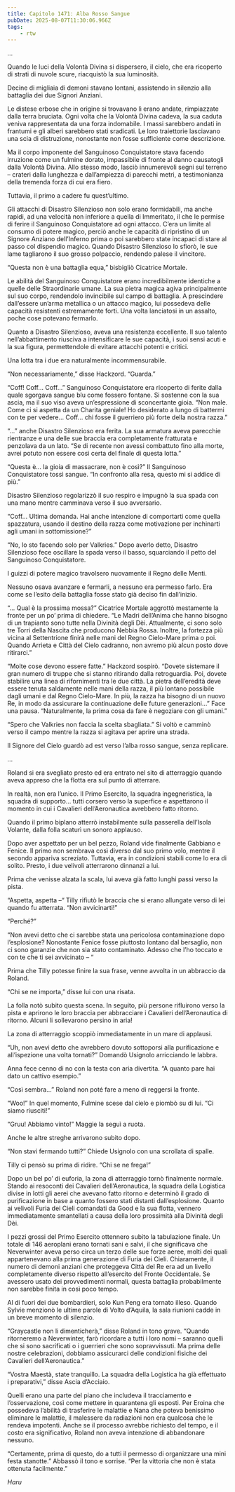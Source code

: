 ```yaml
---
title: Capitolo 1471: Alba Rosso Sangue
pubDate: 2025-08-07T11:30:06.966Z
tags:
    - rtw
---
```



…


Quando le luci della Volontà Divina si dispersero, il cielo, che era ricoperto di strati di nuvole scure, riacquistò la sua luminosità.


Decine di migliaia di demoni stavano lontani, assistendo in silenzio alla battaglia dei due Signori Anziani.


Le distese erbose che in origine si trovavano lì erano andate, rimpiazzate dalla terra bruciata. Ogni volta che la Volontà Divina cadeva, la sua caduta veniva rappresentata da una forza indomabile. I massi sarebbero andati in frantumi e gli alberi sarebbero stati sradicati. Le loro traiettorie lasciavano una scia di distruzione, nonostante non fosse sufficiente come descrizione.


Ma il corpo imponente del Sanguinoso Conquistatore stava facendo irruzione come un fulmine dorato, impassibile di fronte al danno causatogli dalla Volontà Divina. Allo stesso modo, lasciò innumerevoli segni sul terreno – crateri dalla lunghezza e dall’ampiezza di parecchi metri, a testimonianza della tremenda forza di cui era fiero.


Tuttavia, il primo a cadere fu quest’ultimo.


Gli attacchi di Disastro Silenzioso non solo erano formidabili, ma anche rapidi, ad una velocità non inferiore a quella di Immeritato, il che le permise di ferire il Sanguinoso Conquistatore ad ogni attacco. C’era un limite al consumo di potere magico, perciò anche le capacità di ripristino di un Signore Anziano dell’Inferno prima o poi sarebbero state incapaci di stare al passo col dispendio magico. Quando Disastro Silenzioso lo sfiorò, le sue lame tagliarono il suo grosso polpaccio, rendendo palese il vincitore.


“Questa non è una battaglia equa,” bisbigliò Cicatrice Mortale.


Le abilità del Sanguinoso Conquistatore erano incredibilmente identiche a quelle delle Straordinarie umane. La sua pietra magica agiva principalmente sul suo corpo, rendendolo invincibile sul campo di battaglia. A prescindere dall’essere un’arma metallica o un attacco magico, lui possedeva delle capacità resistenti estremamente forti. Una volta lanciatosi in un assalto, poche cose potevano fermarlo.


Quanto a Disastro Silenzioso, aveva una resistenza eccellente. Il suo talento nell’abbattimento riusciva a intensificare le sue capacità, i suoi sensi acuti e la sua figura, permettendole di evitare attacchi potenti e critici.


Una lotta tra i due era naturalmente incommensurabile.


“Non necessariamente,” disse Hackzord. “Guarda.”


“Coff! Coff… Coff…” Sanguinoso Conquistatore era ricoperto di ferite dalla quale sgorgava sangue blu come fossero fontane. Si sostenne con la sua ascia, ma il suo viso aveva un’espressione di sconcertante gioia. “Non male. Come ci si aspetta da un Charita geniale! Ho desiderato a lungo di battermi con te per vedere… Coff… chi fosse il guerriero più forte della nostra razza.”


“…” anche Disastro Silenzioso era ferita. La sua armatura aveva parecchie rientranze e una delle sue braccia era completamente fratturata e penzolava da un lato. “Se di recente non avessi combattuto fino alla morte, avrei potuto non essere così certa del finale di questa lotta.”


“Questa è… la gioia di massacrare, non è così?” Il Sanguinoso Conquistatore tossì sangue. “In confronto alla resa, questo mi si addice di più.”


Disastro Silenzioso regolarizzò il suo respiro e impugnò la sua spada con una mano mentre camminava verso il suo avversario.


“Coff… Ultima domanda. Hai anche intenzione di comportarti come quella spazzatura, usando il destino della razza come motivazione per inchinarti agli umani in sottomissione?”


“No, lo sto facendo solo per Valkries.” Dopo averlo detto, Disastro Silenzioso fece oscillare la spada verso il basso, squarciando il petto del Sanguinoso Conquistatore.


I guizzi di potere magico travolsero nuovamente il Regno delle Menti.


Nessuno osava avanzare e fermarli, a nessuno era permesso farlo. Era come se l’esito della battaglia fosse stato già deciso fin dall’inizio.


“… Qual è la prossima mossa?” Cicatrice Mortale aggrottò mestamente la fronte per un po’ prima di chiedere. “Le Madri dell’Anima che hanno bisogno di un trapianto sono tutte nella Divinità degli Dèi. Attualmente, ci sono solo tre Torri della Nascita che producono Nebbia Rossa. Inoltre, la fortezza più vicina al Settentrione finirà nelle mani del Regno Cielo-Mare prima o poi. Quando Arrieta e Città del Cielo cadranno, non avremo più alcun posto dove ritirarci.”


“Molte cose devono essere fatte.” Hackzord sospirò. “Dovete sistemare il gran numero di truppe che si stanno ritirando dalla retroguardia. Poi, dovete stabilire una linea di rifornimenti tra le due città. La pietra dell’eredità deve essere tenuta saldamente nelle mani della razza, il più lontano possibile dagli umani e dal Regno Cielo-Mare. In più, la razza ha bisogno di un nuovo Re, in modo da assicurare la continuazione delle future generazioni…” Face una pausa. “Naturalmente, la prima cosa da fare è negoziare con gli umani.”


“Spero che Valkries non faccia la scelta sbagliata.” Si voltò e camminò verso il campo mentre la razza si agitava per aprire una strada.


Il Signore del Cielo guardò ad est verso l’alba rosso sangue, senza replicare.


…


Roland si era svegliato presto ed era entrato nel sito di atterraggio quando aveva appreso che la flotta era sul punto di atterrare.


In realtà, non era l’unico. Il Primo Esercito, la squadra ingegneristica, la squadra di supporto… tutti corsero verso la superfice e aspettarono il momento in cui i Cavalieri dell’Aeronautica avrebbero fatto ritorno.


Quando il primo biplano atterrò instabilmente sulla passerella dell’Isola Volante, dalla folla scaturì un sonoro applauso.


Dopo aver aspettato per un bel pezzo, Roland vide finalmente Gabbiano e Fenice. Il primo non sembrava così diverso dal suo primo volo, mentre il secondo appariva screziato. Tuttavia, era in condizioni stabili come lo era di solito. Presto, i due velivoli atterrarono dinnanzi a lui.


Prima che venisse alzata la scala, lui aveva già fatto lunghi passi verso la pista.


“Aspetta, aspetta –“ Tilly rifiutò le braccia che si erano allungate verso di lei quando fu atterrata. “Non avvicinarti!”


“Perché?”


“Non avevi detto che ci sarebbe stata una pericolosa contaminazione dopo l’esplosione? Nonostante Fenice fosse piuttosto lontano dal bersaglio, non ci sono garanzie che non sia stato contaminato. Adesso che l’ho toccato e con te che ti sei avvicinato – “


Prima che Tilly potesse finire la sua frase, venne avvolta in un abbraccio da Roland.


“Chi se ne importa,” disse lui con una risata.


La folla notò subito questa scena. In seguito, più persone rifluirono verso la pista e aprirono le loro braccia per abbracciare i Cavalieri dell’Aeronautica di ritorno. Alcuni li sollevarono persino in aria!


La zona di atterraggio scoppiò immediatamente in un mare di applausi.


“Uh, non avevi detto che avrebbero dovuto sottoporsi alla purificazione e all’ispezione una volta tornati?” Domandò Usignolo arricciando le labbra.


Anna fece cenno di no con la testa con aria divertita. “A quanto pare hai dato un cattivo esempio.”


“Così sembra…” Roland non poté fare a meno di reggersi la fronte.


“Woo!” In quel momento, Fulmine scese dal cielo e piombò su di lui. “Ci siamo riusciti!”


“Gruu! Abbiamo vinto!” Maggie la seguì a ruota.


Anche le altre streghe arrivarono subito dopo.


“Non stavi fermando tutti?” Chiede Usignolo con una scrollata di spalle.


Tilly ci pensò su prima di ridire. “Chi se ne frega!”


Dopo un bel po’ di euforia, la zona di atterraggio tornò finalmente normale. Stando ai resoconti dei Cavalieri dell’Aeronautica, la squadra della Logistica divise in lotti gli aerei che avevano fatto ritorno e determinò il grado di purificazione in base a quanto fossero stati distanti dall’esplosione. Quanto ai velivoli Furia dei Cieli comandati da Good e la sua flotta, vennero immediatamente smantellati a causa della loro prossimità alla Divinità degli Dèi.


I pezzi grossi del Primo Esercito ottennero subito la tabulazione finale. Un totale di 146 aeroplani erano tornati sani e salvi, il che significava che Neverwinter aveva perso circa un terzo delle sue forze aeree, molti dei quali appartenevano alla prima generazione di Furia dei Cieli. Chiaramente, il numero di demoni anziani che proteggeva Città del Re era ad un livello completamente diverso rispetto all’esercito del Fronte Occidentale. Se avessero usato dei provvedimenti normali, questa battaglia probabilmente non sarebbe finita in così poco tempo.


Al di fuori dei due bombardieri, solo Kun Peng era tornato illeso. Quando Sylvie menzionò le ultime parole di Volto d’Aquila, la sala riunioni cadde in un breve momento di silenzio.


“Graycastle non li dimenticherà,” disse Roland in tono grave. “Quando ritorneremo a Neverwinter, farò ricordare a tutti i loro nomi – saranno quelli che si sono sacrificati o i guerrieri che sono sopravvissuti. Ma prima delle nostre celebrazioni, dobbiamo assicurarci delle condizioni fisiche dei Cavalieri dell’Aeronautica.”


“Vostra Maestà, state tranquillo. La squadra della Logistica ha già effettuato i preparativi,” disse Ascia d’Acciaio.


Quelli erano una parte del piano che includeva il tracciamento e l’osservazione, così come mettere in quarantena gli esposti. Per Eroina che possedeva l’abilità di trasferire le malattie e Nana che poteva benissimo eliminare le malattie, il malessere da radiazioni non era qualcosa che le rendeva impotenti. Anche se il processo avrebbe richiesto del tempo, e il costo era significativo, Roland non aveva intenzione di abbandonare nessuno.


“Certamente, prima di questo, do a tutti il permesso di organizzare una mini festa stanotte.” Abbassò il tono e sorrise. “Per la vittoria che non è stata ottenuta facilmente.”


<em>Haru</em>
                                


                                



